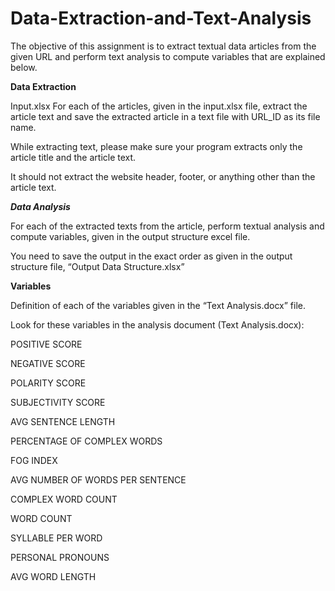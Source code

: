 # Data-Extraction-and-Text-Analysis
The objective of this assignment is to extract textual data articles from the given URL and perform text analysis to compute variables that are explained below. 

**Data Extraction**

Input.xlsx
For each of the articles, given in the input.xlsx file, extract the article text and save the extracted article in a text file with URL_ID as its file name.

While extracting text, please make sure your program extracts only the article title and the article text.

It should not extract the website header, footer, or anything other than the article text. 
 

***Data Analysis***

For each of the extracted texts from the article, perform textual analysis and compute variables, given in the output structure excel file. 

You need to save the output in the exact order as given in the output structure file, “Output Data Structure.xlsx”


**Variables**

Definition of each of the variables given in the “Text Analysis.docx” file.

Look for these variables in the analysis document (Text Analysis.docx):

POSITIVE SCORE

NEGATIVE SCORE

POLARITY SCORE

SUBJECTIVITY SCORE

AVG SENTENCE LENGTH

PERCENTAGE OF COMPLEX WORDS

FOG INDEX

AVG NUMBER OF WORDS PER SENTENCE

COMPLEX WORD COUNT

WORD COUNT

SYLLABLE PER WORD

PERSONAL PRONOUNS

AVG WORD LENGTH
